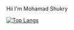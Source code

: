 Hii I'm Mohamad Shukry

<p align="center”>
<img width=”200" height=”200" src="https://media.istockphoto.com/photos/sound-wave-picture-id1287065554?b=1&k=20&m=1287065554&s=170667a&w=0&h=6JIPYTu98DAXdChKSeu-Td3zv8KyLC3yhu-rWfkDQQc=" alt="my banner”>
</p>

![Anurag's GitHub stats](https://github-readme-stats.vercel.app/api?username=MohamadShukry&show_icons=true&theme=radical)
[![Top Langs](https://github-readme-stats.vercel.app/api/top-langs/?username=MohamadShukry&layout=compact)](https://github.com/MohamadShukry/github-readme-stats)

